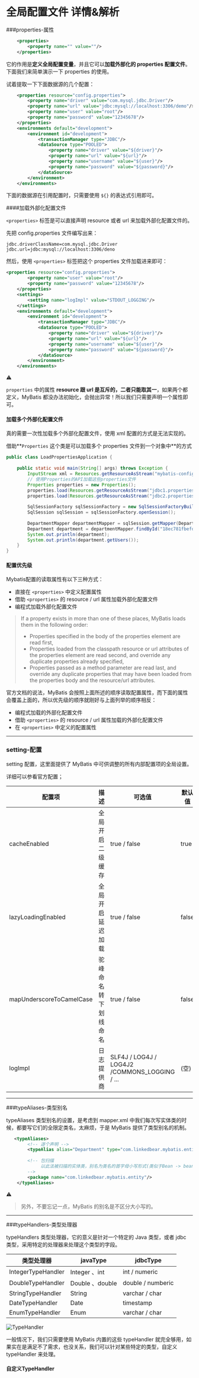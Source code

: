 # 全局配置文件 详情&解析

###properties-属性

```xml
    <properties>
        <property name="" value=""/>
    </properties>
```



它的作用是**定义全局配置变量**，并且它可以**加载外部化的 properties 配置文件**。下面我们来简单演示一下 properties 的使用。

试着提取一下下面数据源的几个配置：

```xml
	<properties resource="config.properties">
        <property name="driver" value="com.mysql.jdbc.Driver"/>
        <property name="url" value="jdbc:mysql://localhost:3306/demo"/>
        <property name="user" value="root"/>
        <property name="password" value="12345678"/>
    </properties>
    <environments default="development">
        <environment id="development">
            <transactionManager type="JDBC"/>
            <dataSource type="POOLED">
                <property name="driver" value="${driver}"/>
                <property name="url" value="${url}"/>
                <property name="username" value="${user}"/>
                <property name="password" value="${password}"/>
            </dataSource>
        </environment>
    </environments>
```

下面的数据源在引用配置时，只需要使用 `${}` 的表达式引用即可。



####加载外部化配置文件

`<properties>` 标签是可以直接声明 resource 或者 url 来加载外部化配置文件的。

先把 config.properties 文件编写出来：

```properties
jdbc.driverClassName=com.mysql.jdbc.Driver
jdbc.url=jdbc:mysql://localhost:3306/deno
```

然后，使用 `<properties>` 标签把这个 properties 文件加载进来即可：

```xml
<properties resource="config.properties">
        <property name="user" value="root"/>
        <property name="password" value="12345678"/>
    </properties>
    <settings>
        <setting name="logImpl" value="STDOUT_LOGGING"/>
    </settings>
    <environments default="development">
        <environment id="development">
            <transactionManager type="JDBC"/>
            <dataSource type="POOLED">
                <property name="driver" value="${driver}"/>
                <property name="url" value="${url}"/>
                <property name="username" value="${user}"/>
                <property name="password" value="${password}"/>
            </dataSource>
        </environment>
    </environments>
```

⚠️

`properties` 中的属性 **resource 跟 url 是互斥的，二者只能取其一**，如果两个都定义，MyBatis 都没办法初始化，会抛出异常！所以我们只需要声明一个属性即可。



#### 加载多个外部化配置文件

真的需要一次性加载多个外部化配置文件，使用 xml 配置的方式是无法实现的。

借助**`Properties` 这个类是可以加载多个 properties 文件到一个对象中**的方式

```java
public class LoadPropertiesApplication {
    
    public static void main(String[] args) throws Exception {
        InputStream xml = Resources.getResourceAsStream("mybatis-config.xml");
        // 使用Properties的API加载这些properties文件
        Properties properties = new Properties();
        properties.load(Resources.getResourceAsStream("jdbc1.properties"));
        properties.load(Resources.getResourceAsStream("jdbc2.properties"));
        
        SqlSessionFactory sqlSessionFactory = new SqlSessionFactoryBuilder().build(xml, properties);
        SqlSession sqlSession = sqlSessionFactory.openSession();
        
        DepartmentMapper departmentMapper = sqlSession.getMapper(DepartmentMapper.class);
        Department department = departmentMapper.findById("18ec781fbefd727923b0d35740b177ab");
        System.out.println(department);
        System.out.println(department.getUsers());
    }
}
```



#### 配置优先级

Mybatis配置的读取属性有以下三种方式：

- 直接在 `<properties>` 中定义配置属性
- 借助 `<properties>` 的 resource / url 属性加载外部化配置文件
- 编程式加载外部化配置文件



>If a property exists in more than one of these places, MyBatis loads them in the following order:
>
>- Properties specified in the body of the properties element are read first,
>- Properties loaded from the classpath resource or url attributes of the properties element are read second, and override any duplicate properties already specified,
>- Properties passed as a method parameter are read last, and override any duplicate properties that may have been loaded from the properties body and the resource/url attributes.

官方文档的说法，MyBatis 会按照上面所述的顺序读取配置属性，而下面的属性会覆盖上面的，所以优先级的顺序就刚好与上面列举的顺序相反：

- 编程式加载的外部化配置文件
- 借助 `<properties>` 的 resource / url 属性加载的外部化配置文件
- 在 `<properties>` 中定义的配置属性



--------

### setting-配置

setting 配置，这里面提供了 MyBatis 中可供调整的所有内部配置项的全局设置。

详细可以参看<a herf="https://mybatis.org/mybatis-3/configuration.html#settings">官方配置</a>；

| 配置项                   | 描述                 | 可选值                                        | 默认值 |
| ------------------------ | -------------------- | --------------------------------------------- | ------ |
| cacheEnabled             | 全局开启二级缓存     | true / false                                  | true   |
| lazyLoadingEnabled       | 全局开启延迟加载     | true / false                                  | false  |
| mapUnderscoreToCamelCase | 驼峰命名转下划线命名 | true / false                                  | false  |
| logImpl                  | 日志提供商           | SLF4J / LOG4J / LOG4J2 /COMMONS_LOGGING / ... | (空)   |



------

###typeAliases-类型别名

typeAliases 类型别名的设置，是考虑到 mapper.xml 中我们每次写实体类的时候，都要写它们的全限定类名，太麻烦，于是 MyBatis 提供了类型别名的机制。

```xml
   <typeAliases>
        <!-- 逐个声明 -->
        <typeAlias alias="Department" type="com.linkedbear.mybatis.entity.Department"/>
        
        <!-- 包扫描
             以此法被扫描的实体类，别名为类名的首字母小写形式(类似于Bean -> bean)
        -->
        <package name="com.linkedbear.mybatis.entity"/>
    </typeAliases>
```

⚠️

> 另外，不要忘记一点，MyBatis 的别名是不区分大小写的。





------

###typeHandlers-类型处理器

typeHandlers 类型处理器，它的意义是针对一个特定的 Java 类型，或者 jdbc 类型，采用特定的处理器来处理这个类型的字段。

| 类型处理器         | javaType        | jdbcType          |
| ------------------ | --------------- | ----------------- |
| IntegerTypeHandler | Integer 、int   | int / numeric     |
| DoubleTypeHandler  | Double 、double | double / numberic |
| StringTypeHandler  | String          | varchar / char    |
| DateTypeHandler    | Date            | timestamp         |
| EnumTypeHandler    | Enum            | varchar / char    |

![TypeHandler](/Users/swk/studyTmp/Mybatis/TypeHandler.png)



一般情况下，我们只需要使用 MyBatis 内置的这些 typeHandler 就完全够用，如果实在是满足不了需求，也没关系，我们可以针对某些特定的类型，自定义 typeHandler 来处理。



#### 自定义TypeHandler

